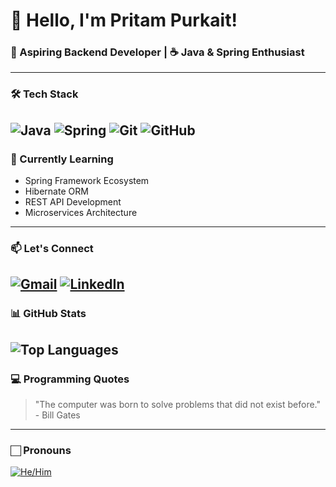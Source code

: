 # 👋 Hello, I'm Pritam Purkait!

### 🚀 Aspiring Backend Developer | ☕ Java & Spring Enthusiast
---
### 🛠️ Tech Stack

![Java](https://img.shields.io/badge/Java-%23ED8B00.svg?style=for-the-badge&logo=java&logoColor=white)
![Spring](https://img.shields.io/badge/Spring-%236DB33F.svg?style=for-the-badge&logo=spring&logoColor=white)
![Git](https://img.shields.io/badge/Git-%23F05033.svg?style=for-the-badge&logo=git&logoColor=white)
![GitHub](https://img.shields.io/badge/GitHub-%23121011.svg?style=for-the-badge&logo=github&logoColor=white)
---
### 🌱 Currently Learning
- Spring Framework Ecosystem
- Hibernate ORM
- REST API Development
- Microservices Architecture
---
### 📫 Let's Connect
[![Gmail](https://img.shields.io/badge/Gmail-D14836?style=for-the-badge&logo=gmail&logoColor=white)](mailto:pritampurkait5533@gmail.com)
[![LinkedIn](https://img.shields.io/badge/LinkedIn-0077B5?style=for-the-badge&logo=linkedin&logoColor=white)](https://www.linkedin.com/in/pritam-purkait-89428a252)
---
### 📊 GitHub Stats
![Top Languages](https://github-readme-stats.vercel.app/api/top-langs/?username=pritam-purkait&layout=compact&theme=radical)
---
### 💻 Programming Quotes

> "The computer was born to solve problems that did not exist before." - Bill Gates
---

### 🏻 Pronouns
[![He/Him](https://img.shields.io/badge/He/Him-%23FF69B4.svg?style=for-the-badge)](https://pronoun.is/he/him)
